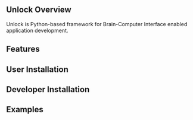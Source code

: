 Unlock Overview
----------------

Unlock is Python-based framework for Brain-Computer Interface enabled application development.

Features
-----------

User Installation
------------------

Developer Installation
------------------------

Examples
----------
